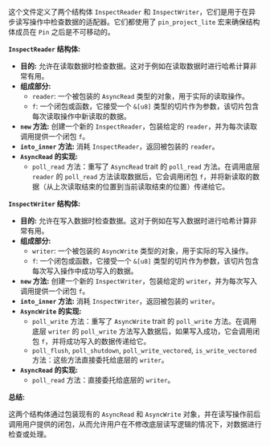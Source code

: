 这个文件定义了两个结构体 `InspectReader` 和 `InspectWriter`，它们是用于在异步读写操作中检查数据的适配器。它们都使用了 `pin_project_lite` 宏来确保结构体成员在 `Pin` 之后是不可移动的。

**`InspectReader` 结构体:**

*   **目的:** 允许在读取数据时检查数据。这对于例如在读取数据时进行哈希计算非常有用。
*   **组成部分:**
    *   `reader`: 一个被包装的 `AsyncRead` 类型的对象，用于实际的读取操作。
    *   `f`: 一个闭包或函数，它接受一个 `&[u8]` 类型的切片作为参数，该切片包含每次读取操作中新读取的数据。
*   **`new` 方法:** 创建一个新的 `InspectReader`，包装给定的 `reader`，并为每次读取调用提供一个闭包 `f`。
*   **`into_inner` 方法:** 消耗 `InspectReader`，返回被包装的 `reader`。
*   **`AsyncRead` 的实现:**
    *   `poll_read` 方法：重写了 `AsyncRead` trait 的 `poll_read` 方法。在调用底层 `reader` 的 `poll_read` 方法读取数据后，它会调用闭包 `f`，并将新读取的数据（从上次读取结束的位置到当前读取结束的位置）传递给它。

**`InspectWriter` 结构体:**

*   **目的:** 允许在写入数据时检查数据。这对于例如在写入数据时进行哈希计算非常有用。
*   **组成部分:**
    *   `writer`: 一个被包装的 `AsyncWrite` 类型的对象，用于实际的写入操作。
    *   `f`: 一个闭包或函数，它接受一个 `&[u8]` 类型的切片作为参数，该切片包含每次写入操作中成功写入的数据。
*   **`new` 方法:** 创建一个新的 `InspectWriter`，包装给定的 `writer`，并为每次写入调用提供一个闭包 `f`。
*   **`into_inner` 方法:** 消耗 `InspectWriter`，返回被包装的 `writer`。
*   **`AsyncWrite` 的实现:**
    *   `poll_write` 方法：重写了 `AsyncWrite` trait 的 `poll_write` 方法。在调用底层 `writer` 的 `poll_write` 方法写入数据后，如果写入成功，它会调用闭包 `f`，并将成功写入的数据传递给它。
    *   `poll_flush`, `poll_shutdown`, `poll_write_vectored`, `is_write_vectored` 方法：这些方法直接委托给底层的 `writer`。
*   **`AsyncRead` 的实现:**
    *   `poll_read` 方法：直接委托给底层的 `writer`。

**总结:**

这两个结构体通过包装现有的 `AsyncRead` 和 `AsyncWrite` 对象，并在读写操作前后调用用户提供的闭包，从而允许用户在不修改底层读写逻辑的情况下，对数据进行检查或处理。

